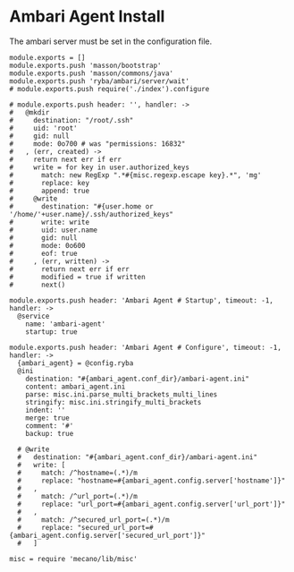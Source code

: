 # Ambari Agent Install

The ambari server must be set in the configuration file.

    module.exports = []
    module.exports.push 'masson/bootstrap'
    module.exports.push 'masson/commons/java'
    module.exports.push 'ryba/ambari/server/wait'
    # module.exports.push require('./index').configure

    # module.exports.push header: '', handler: ->
    #   @mkdir 
    #     destination: "/root/.ssh"
    #     uid: 'root'
    #     gid: null
    #     mode: 0o700 # was "permissions: 16832"
    #   , (err, created) ->
    #     return next err if err
    #     write = for key in user.authorized_keys
    #       match: new RegExp ".*#{misc.regexp.escape key}.*", 'mg'
    #       replace: key
    #       append: true
    #     @write
    #       destination: "#{user.home or '/home/'+user.name}/.ssh/authorized_keys"
    #       write: write
    #       uid: user.name
    #       gid: null
    #       mode: 0o600
    #       eof: true
    #     , (err, written) ->
    #       return next err if err
    #       modified = true if written
    #       next()

    module.exports.push header: 'Ambari Agent # Startup', timeout: -1, handler: ->
      @service
        name: 'ambari-agent'
        startup: true

    module.exports.push header: 'Ambari Agent # Configure', timeout: -1, handler: ->
      {ambari_agent} = @config.ryba
      @ini
        destination: "#{ambari_agent.conf_dir}/ambari-agent.ini"
        content: ambari_agent.ini
        parse: misc.ini.parse_multi_brackets_multi_lines
        stringify: misc.ini.stringify_multi_brackets
        indent: ''
        merge: true
        comment: '#'
        backup: true

      # @write
      #   destination: "#{ambari_agent.conf_dir}/ambari-agent.ini"
      #   write: [
      #     match: /^hostname=(.*)/m
      #     replace: "hostname=#{ambari_agent.config.server['hostname']}"
      #   ,
      #     match: /^url_port=(.*)/m
      #     replace: "url_port=#{ambari_agent.config.server['url_port']}"
      #   ,
      #     match: /^secured_url_port=(.*)/m
      #     replace: "secured_url_port=#{ambari_agent.config.server['secured_url_port']}"
      #   ]

    misc = require 'mecano/lib/misc'

